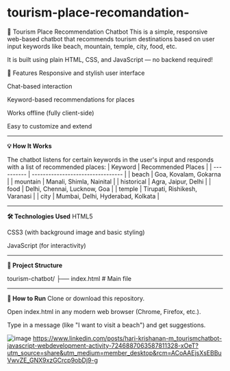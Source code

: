 # tourism-place-recomandation-



🧳 Tourism Place Recommendation Chatbot
This is a simple, responsive web-based chatbot that recommends tourism destinations based on user input keywords like beach, mountain, temple, city, food, etc.

It is built using plain HTML, CSS, and JavaScript — no backend required!

🌟 Features
Responsive and stylish user interface

Chat-based interaction

Keyword-based recommendations for places

Works offline (fully client-side)

Easy to customize and extend

----

**💡 How It Works**

The chatbot listens for certain keywords in the user's input and responds with a list of recommended places:
| Keyword    | Recommended Places                |
| ---------- | --------------------------------- |
| beach      | Goa, Kovalam, Gokarna             |
| mountain   | Manali, Shimla, Nainital          |
| historical | Agra, Jaipur, Delhi               |
| food       | Delhi, Chennai, Lucknow, Goa      |
| temple     | Tirupati, Rishikesh, Varanasi     |
| city       | Mumbai, Delhi, Hyderabad, Kolkata |

---
**🛠 Technologies Used**
HTML5

CSS3 (with background image and basic styling)

JavaScript (for interactivity)

---
**📂 Project Structure**

tourism-chatbot/
├── index.html  # Main file

---
**🚀 How to Run**
Clone or download this repository.

Open index.html in any modern web browser (Chrome, Firefox, etc.).

Type in a message (like "I want to visit a beach") and get suggestions.




![image](https://github.com/user-attachments/assets/5f13c193-adf6-404d-9f63-3e786bc9a089)
https://www.linkedin.com/posts/hari-krishanan-m_tourismchatbot-javascript-webdevelopment-activity-7246887063587811328-xOeT?utm_source=share&utm_medium=member_desktop&rcm=ACoAAEjsXsEBBuVwvZE_GNX9xzGCrcp9obDj9-g
